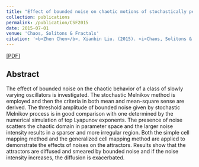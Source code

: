 ```yaml
---
title: "Effect of bounded noise on chaotic motions of stochastically perturbed slowly varying oscillator"
collection: publications
permalink: /publication/CSF2015
date: 2015-07-01
venue: 'Chaos, Solitons & Fractals'
citation: '<b>Zhen Chen</b>, Xianbin Liu. (2015). <i>Chaos, Solitons & Fractals</i>, 76: 72-81.'
---
```



[[PDF]](http://MAGICzhen.github.io/files/CSF2015.pdf)

## Abstract
The effect of bounded noise on the chaotic behavior of a class of slowly varying oscillators is investigated. The stochastic Melnikov method is employed and then the criteria in both mean and mean-square sense are derived. The threshold amplitude of bounded noise given by stochastic Melnikov process is in good comparison with one determined by the numerical simulation of top Lyapunov exponents. The presence of noise scatters the chaotic domain in parameter space and the larger noise intensity results in a sparser and more irregular region. Both the simple cell mapping method and the generalized cell mapping method are applied to demonstrate the effects of noises on the attractors. Results show that the attractors are diffused and smeared by bounded noise and if the noise intensity increases, the diffusion is exacerbated.


